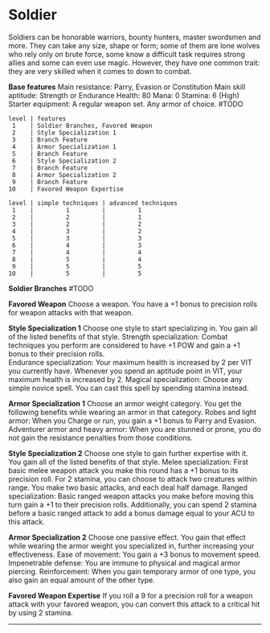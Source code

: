 # Soldier
Soldiers can be honorable warriors, bounty hunters, master swordsmen and more. They can take any size, shape or form; some of them are lone wolves who rely only on brute force, some know a difficult task requires strong allies and some can even use magic. However, they have one common trait: they are very skilled when it comes to down to combat.

**Base features**
	Main resistance: Parry, Evasion or Constitution
	Main skill aptitude: Strength or Endurance
	Health: 80
	Mana: 0
	Stamina: 6 (High)
	Starter equipment:
		A regular weapon set.
		Any armor of choice.
		#TODO 

```soldier_class_features
level | features
 1    | Soldier Branches, Favored Weapon
 2    | Style Specialization 1
 3    | Branch Feature
 4    | Armor Specialization 1
 5    | Branch Feature
 6    | Style Specialization 2
 7    | Branch Feature
 8    | Armor Specialization 2
 9    | Branch Feature
10    | Favored Weapon Expertise
```

```soldier_technique_amount
level | simple techniques | advanced techniques
 1    |         1         |         1
 2    |         2         |         1
 3    |         2         |         2
 4    |         3         |         2
 5    |         3         |         3
 6    |         4         |         3
 7    |         4         |         4
 8    |         5         |         4
 9    |         5         |         5
10    |         5         |         5
```

**Soldier Branches**
	#TODO 

**Favored Weapon**
	Choose a weapon. You have a +1 bonus to precision rolls for weapon attacks with that weapon.

**Style Specialization 1**
	Choose one style to start specializing in. You gain all of the listed benefits of that style.
	Strength specialization:
		Combat techniques you perform are considered to have +1 POW and gain a +1 bonus to their precision rolls.  
	Endurance specialization:
		Your maximum health is increased by 2 per VIT you currently have. 
		Whenever you spend an aptitude point in VIT, your maximum health is increased by 2.
	Magical specialization: 
		Choose any simple novice spell. You can cast this spell by spending stamina instead.

**Armor Specialization 1**
	Choose an armor weight category. You get the following benefits while wearing an armor in that category.
	Robes and light armor:
		When you Charge or run, you gain a +1 bonus to Parry and Evasion.
	Adventurer armor and heavy armor:
		When you are stunned or prone, you do not gain the resistance penalties from those conditions.

**Style Specialization 2**
	Choose one style to gain further expertise with it. You gain all of the listed benefits of that style.
	Melee specialization:
		First basic melee weapon attack you make this round has a +1 bonus to its precision roll.
		For 2 stamina, you can choose to attack two creatures within range. You make two basic attacks, and each deal half damage.
	Ranged specialization:
		Basic ranged weapon attacks you make before moving this turn gain a +1 to their precision rolls.
		Additionally, you can spend 2 stamina before a basic ranged attack to add a bonus damage equal to your ACU to this attack.

**Armor Specialization 2**
	Choose one passive effect. You gain that effect while wearing the armor weight you specialized in, further increasing your effectiveness.
	Ease of movement:
		You gain a +3 bonus to movement speed. 
	Impenetrable defense:
		You are immune to physical and magical armor piercing.
	Reinforcement:
		When you gain temporary armor of one type, you also gain an equal amount of the other type.

**Favored Weapon Expertise**
	If you roll a 9 for a precision roll for a weapon attack with your favored weapon, you can convert this attack to a critical hit by using 2 stamina.

---
